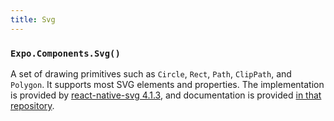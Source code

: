 ```yaml
---
title: Svg
---
```


### `Expo.Components.Svg()`

A set of drawing primitives such as `Circle`, `Rect`, `Path`, `ClipPath`, and `Polygon`. It supports most SVG elements and properties. The implementation is provided by [react-native-svg 4.1.3](https://github.com/magicismight/react-native-svg/tree/c9a64c44fcf48b57b2401925950befa3727deb24), and documentation is provided [in that repository](https://github.com/magicismight/react-native-svg/tree/c9a64c44fcf48b57b2401925950befa3727deb24).
